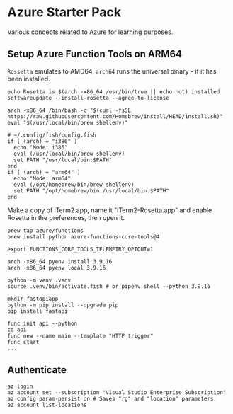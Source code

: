 # Azure Starter Pack

Various concepts related to Azure for learning purposes.


## Setup Azure Function Tools on ARM64

`Rossetta` emulates to AMD64.
`arch64` runs the universal binary - if it has been installed.

```shell
echo Rosetta is $(arch -x86_64 /usr/bin/true || echo not) installed
softwareupdate --install-rosetta --agree-to-license

arch -x86_64 /bin/bash -c "$(curl -fsSL https://raw.githubusercontent.com/Homebrew/install/HEAD/install.sh)"
eval "$(/usr/local/bin/brew shellenv)"
```

```shell
# ~/.config/fish/config.fish
if [ (arch) = "i386" ]
  echo "Mode: i386"
  eval (/usr/local/bin/brew shellenv)
  set PATH "/usr/local/bin:$PATH"
end
if [ (arch) = "arm64" ]
  echo "Mode: arm64"
  eval (/opt/homebrew/bin/brew shellenv)
  set PATH "/opt/homebrew/bin:/usr/local/bin:$PATH"
end
```

Make a copy of iTerm2.app, name it "iTerm2-Rosetta.app" and enable Rosetta in the preferences, then
open it.

```shell
brew tap azure/functions
brew install python azure-functions-core-tools@4
```

```shell
export FUNCTIONS_CORE_TOOLS_TELEMETRY_OPTOUT=1

arch -x86_64 pyenv install 3.9.16
arch -x86_64 pyenv local 3.9.16
```

```shell
python -m venv .venv
source .venv/bin/activate.fish # or pipenv shell --python 3.9.16
```

```shell
mkdir fastapiapp
python -m pip install --upgrade pip
pip install fastapi

func init api --python
cd api
func new --name main --template "HTTP trigger"
func start
...
```


## Authenticate

```
az login
az account set --subscription "Visual Studio Enterprise Subscription"
az config param-persist on # Saves "rg" and "location" parameters.
az account list-locations
```
